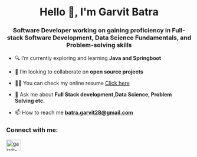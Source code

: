 <h1 align="center">Hello 👋, I'm Garvit Batra</h1>
<h3 align="center">Software Developer working on gaining proficiency in Full-stack Software Development, Data Science Fundamentals, and Problem-solving skills</h3>

- 🔍 I’m currently exploring and learning **Java and Springboot**

- 👯 I’m looking to collaborate on **open source projects**

- 👨‍💻 You can check my online resume [Click here](https://garvitbatra.netlify.app/)

- 💬 Ask me about **Full Stack development,Data Science, Problem Solving etc.**

- 📫 How to reach me **batra.garvit28@gmail.com**

<h3 align="left">Connect with me:</h3>
<p align="left">
<a href="https://linkedin.com/in/garvit-batra" target="blank"><img align="center" src="https://raw.githubusercontent.com/rahuldkjain/github-profile-readme-generator/master/src/images/icons/Social/linked-in-alt.svg" alt="garvit-batra" height="30" width="40" /></a>
</p>
